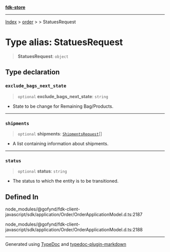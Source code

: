 [**fdk-store**](../../../README.md)
***

[Index](../../../API.md) > [order](../../README.md) > [<internal>](../README.md) > StatuesRequest

# Type alias: StatuesRequest

> **StatuesRequest**: `object`

## Type declaration

### `exclude_bags_next_state`

> `optional` **exclude\_bags\_next\_state**: `string`

- State to be change for
Remaining Bag/Products.

***

### `shipments`

> `optional` **shipments**: [`ShipmentsRequest`](type-alias.ShipmentsRequest.md)[]

- A list containing information
about shipments.

***

### `status`

> `optional` **status**: `string`

- The status to which the entity is to be transitioned.

## Defined In

node\_modules/@gofynd/fdk-client-javascript/sdk/application/Order/OrderApplicationModel.d.ts:2187

node\_modules/@gofynd/fdk-client-javascript/sdk/application/Order/OrderApplicationModel.d.ts:2188

***
Generated using [TypeDoc](https://typedoc.org/) and [typedoc-plugin-markdown](https://www.npmjs.com/package/typedoc-plugin-markdown)
